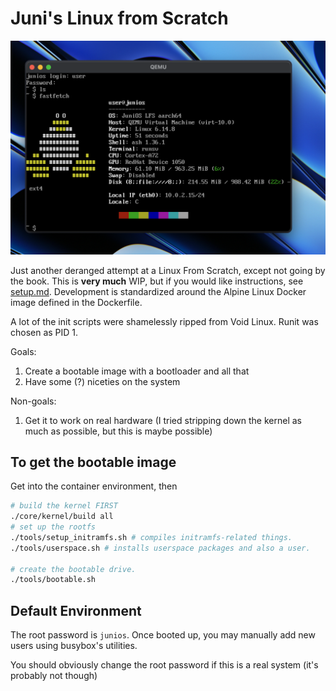 # Juni's Linux from Scratch

![screenshot](./fastfetch.png)

Just another deranged attempt at a Linux From Scratch, except not going by the
book. This is **very much** WIP, but if you would like instructions, see
[setup.md](./setup.md). Development is standardized around the Alpine Linux
Docker image defined in the Dockerfile.

A lot of the init scripts were shamelessly ripped from Void Linux. Runit was
chosen as PID 1.

Goals:

1. Create a bootable image with a bootloader and all that
2. Have some (?) niceties on the system

Non-goals:

1. Get it to work on real hardware (I tried stripping down the kernel as much
   as possible, but this is maybe possible)

## To get the bootable image

Get into the container environment, then
```sh
# build the kernel FIRST
./core/kernel/build all
# set up the rootfs
./tools/setup_initramfs.sh # compiles initramfs-related things.
./tools/userspace.sh # installs userspace packages and also a user.

# create the bootable drive.
./tools/bootable.sh
```

## Default Environment

The root password is `junios`. Once booted up, you may manually add new users
using busybox's utilities.

You should obviously change the root password if this is a real system (it's
probably not though)
